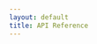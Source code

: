 ```yaml
---
layout: default
title: API Reference
---
```


<div id="swagger-ui"></div>
<link href="/assets/css/swagger-ui.css" rel="stylesheet">
<link href="/assets/css/api-reference.css" rel="stylesheet">
<script src="/assets/js/swagger-ui-bundle.js"></script>
<script>
  SwaggerUIBundle({
    url: "https://raw.githubusercontent.com/bob-cd/bob/queue/apiserver/src/main/resources/bob/api.yaml",
    dom_id: '#swagger-ui',
    presets: [
      SwaggerUIBundle.presets.apis,
      SwaggerUIBundle.SwaggerUIStandalonePreset
    ],
    layout: "BaseLayout"
  })
</script>